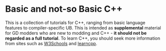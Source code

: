 # Basic and not-so Basic C++

This is a collection of tutorials for C++, ranging from basic language features to compiler-specific UB. This is intended as **supplemental** material for GD modders who are new to modding and C++ - **it should not be regarded as a full tutorial**. To learn C++, you should seek more information from sites such as [W3Schools](https://www.w3schools.com/cpp/default.asp) and [learncpp](https://www.learncpp.com/).
